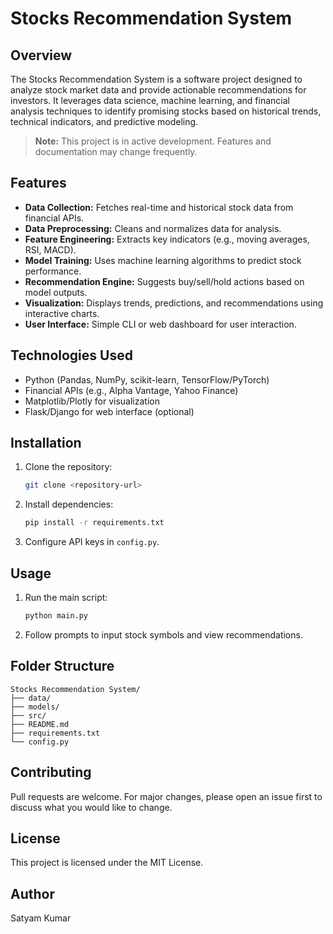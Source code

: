 # Stocks Recommendation System

## Overview
The Stocks Recommendation System is a software project designed to analyze stock market data and provide actionable recommendations for investors. It leverages data science, machine learning, and financial analysis techniques to identify promising stocks based on historical trends, technical indicators, and predictive modeling.

> **Note:** This project is in active development. Features and documentation may change frequently.

## Features
- **Data Collection:** Fetches real-time and historical stock data from financial APIs.
- **Data Preprocessing:** Cleans and normalizes data for analysis.
- **Feature Engineering:** Extracts key indicators (e.g., moving averages, RSI, MACD).
- **Model Training:** Uses machine learning algorithms to predict stock performance.
- **Recommendation Engine:** Suggests buy/sell/hold actions based on model outputs.
- **Visualization:** Displays trends, predictions, and recommendations using interactive charts.
- **User Interface:** Simple CLI or web dashboard for user interaction.

## Technologies Used
- Python (Pandas, NumPy, scikit-learn, TensorFlow/PyTorch)
- Financial APIs (e.g., Alpha Vantage, Yahoo Finance)
- Matplotlib/Plotly for visualization
- Flask/Django for web interface (optional)

## Installation
1. Clone the repository:
    ```bash
    git clone <repository-url>
    ```
2. Install dependencies:
    ```bash
    pip install -r requirements.txt
    ```
3. Configure API keys in `config.py`.

## Usage
1. Run the main script:
    ```bash
    python main.py
    ```
2. Follow prompts to input stock symbols and view recommendations.

## Folder Structure
```
Stocks Recommendation System/
├── data/
├── models/
├── src/
├── README.md
├── requirements.txt
└── config.py
```

## Contributing
Pull requests are welcome. For major changes, please open an issue first to discuss what you would like to change.

## License
This project is licensed under the MIT License.

## Author
Satyam Kumar

